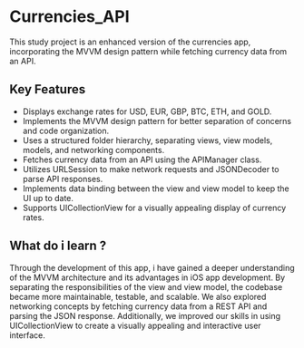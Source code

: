 
# Currencies_API

This study project is an enhanced version of the currencies app, incorporating the MVVM design pattern while fetching currency data from an API.




## Key Features

- Displays exchange rates for USD, EUR, GBP, BTC, ETH, and GOLD.
- Implements the MVVM design pattern for better separation of concerns and code organization.
- Uses a structured folder hierarchy, separating views, view models, models, and networking components.
- Fetches currency data from an API using the APIManager class.
- Utilizes URLSession to make network requests and JSONDecoder to parse API responses.
- Implements data binding between the view and view model to keep the UI up to date.
- Supports UICollectionView for a visually appealing display of currency rates.


  
## What do i learn ?

Through the development of this app, i have gained a deeper understanding of the MVVM architecture and its advantages in iOS app development. By separating the responsibilities of the view and view model, the codebase became more maintainable, testable, and scalable. We also explored networking concepts by fetching currency data from a REST API and parsing the JSON response. Additionally, we improved our skills in using UICollectionView to create a visually appealing and interactive user interface.



  